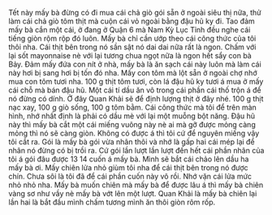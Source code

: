 Tết này mấy bà đừng có đi mua cái chả giò gói sẵn ở ngoài siêu thị nữa, thử làm cái chả giò tôm thịt mà cuộn cái vỏ ngoài bằng đậu hũ ky đi. Tao đảm mấy bà cắn một cái, ở đang ở Quận 6 mà Nam Kỳ Lục Tỉnh đều nghe cái tiếng giòn rộm rộp đó luôn. Mấy bà chỉ cần ướp theo cái công thức của tôi thôi nha. Cái thịt bên trong nó sần sật nó dai dai nữa rất là ngon. Chấm với lại sốt mayonnaise nè với lại tương chua ngọt nữa là ngon hết sẩy con bà Bảy. Đảm mấy đứa con nít ở nhà, mấy bà là ăn sạch cái này luôn mà làm cái này hơi bị sang hơi bị tốn đó nha. Mấy con tôm mà lột sẵn ở ngoài chợ nhớ mua con tôm tươi nha. 100 g thịt tôm tươi, còn lá đậu hũ ky tươi á mua ở mấy cái chỗ mà bán đậu hũ. Một cái tí dầu ăn vô trong cái phần cái thố trộn á để nó đừng có dính. Ở đây Quan Khải sẽ để định lượng thịt ở đây nhé. 100 g thịt nạc xay, 100 g giò sống, 100 g tôm bằm. Cái công thức mà tôi để trên màn hình, nhớ nhất định là phải có dầu mè với lại một muỗng bột năng. Đậu hũ này thì mấy bà cắt một cái miếng vuông này nè ai mà gỡ được mỏng càng mỏng thì nó sẽ càng giòn. Không có được á thì tôi cứ để nguyên miếng vậy tôi cắt ra. Gói là mấy bà gói vừa nhân thôi và nhớ là gấp hai cái mép lại để nhân nó đừng có bị trồi ra. Cứ gói lần lượt lần lượt đến hết cái phần nhân của tôi á gói đâu được 13 14 cuốn á mấy bà. Mình sẽ bắt cái chảo lên dầu ha mấy bà ơi. Mấy chiên lửa nhỏ giùm tôi nha để cái thịt bên trong nó được chín. Chưa sôi là tôi đã để cái phần cuốn này vô rồi. Nhớ vặn cái lửa mức nhỏ nhỏ nha. Mấy bà muốn chiên mà mấy bà để được lâu á thì mấy bà chiên vàng sơ như vầy nè mấy bà vớt lên một lượt. Quan Khải là mấy bà chiên lại lần hai là bắt đầu mình chấm tương mình ăn thôi giòn rôm rốp.